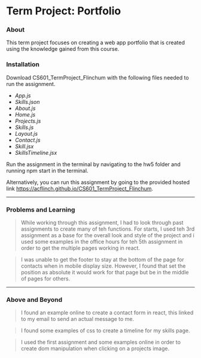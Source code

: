 # Term Project: Portfolio

### About

This term project focuses on creating a web app portfolio that is created using the
knowledge gained from this course.

### Installation

Download CS601_TermProject_Flinchum with the following files needed to run the assignment.
- *App.js*
- *Skills.json*
- *About.js*
- *Home.js*
- *Projects.js*
- *Skills.js*
- *Layout.js*
- *Contact.js*
- *Skill.jsx*
- *SkillsTimeline.jsx*

Run the assignment in the terminal by navigating to the hw5 folder and running
npm start in the terminal.

Alternatively, you can run this assignment by going to the provided hosted link https://acflinch.github.io/CS601_TermProject_Flinchum.

---

### Problems and Learning

> While working through this assignment, I had to look through past assignments to create many of teh functions.
For starts, I used teh 3rd assignment as a base for the overall look and style of the project and i used some examples
in the office hours for teh 5th assignment in order to get the multiple pages working in react.

> I was unable to get the footer to stay at the bottom of the page for contacts when in mobile display size.
However, I found that set the position as absolute it would work for that page but be in the middle of pages for others.
---

### Above and Beyond

> I found an example online to create a contact form in react, this linked to my email to send an actual message to me.

> I found some examples of css to create a timeline for my skills page.

> I used the first assignment and some examples online in order to create dom manipulation when clicking on a projects image.
